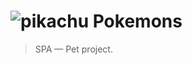 ![pikachu](https://cdn.emojidex.com/emoji/xhdpi/pikachu.png "pikachu") Pokemons
===

> SPA — Pet project.
